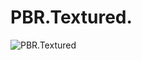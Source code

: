 ﻿# PBR.Textured.
![PBR.Textured](https://github.com/bitzhuwei/CSharpGL/blob/master/Demos/PBR.Textured/PBR.Textured.png?raw=true)
